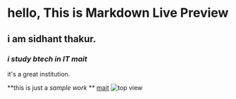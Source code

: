 # hello, This is Markdown Live Preview


## i am sidhant thakur.
### *i study btech in IT mait*
it's a great institution.

**this  is just a *sample work* **
[mait](https://www.mait.ac.in/)
![top view](https://encrypted-tbn0.gstatic.com/images?q=tbn%3AANd9GcQy0WcQJyepS0PK-sVjhAzRZmPdg6dBbkgZDXKXGxoYeOThDOo0)
